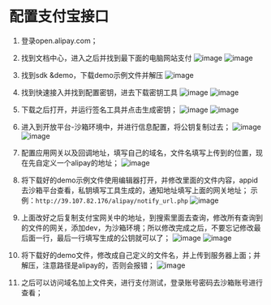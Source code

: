 # 配置支付宝接口
1. 登录open.alipay.com；
2. 找到文档中心，进入之后并找到最下面的电脑网站支付
![image](http://notecdn.heny.vip/images/配置支付宝接口-01.png)
![image](http://notecdn.heny.vip/images/配置支付宝接口-02.png)
3. 找到sdk &demo，下载demo示例文件并解压
![image](http://notecdn.heny.vip/images/配置支付宝接口-03.png)
4. 找到快速接入并找到配置密钥，进去下载密钥工具
![image](http://notecdn.heny.vip/images/配置支付宝接口-04.png)
![image](http://notecdn.heny.vip/images/配置支付宝接口-05.png)

5. 下载之后打开，并运行签名工具并点击生成密钥；
![image](http://notecdn.heny.vip/images/配置支付宝接口-06.png)
![image](http://notecdn.heny.vip/images/配置支付宝接口-07.png)
6. 进入到开放平台-沙箱环境中，并进行信息配置，将公钥复制过去；
![image](http://notecdn.heny.vip/images/配置支付宝接口-08.png)
![image](http://notecdn.heny.vip/images/配置支付宝接口-09.png)

7. 配置应用网关以及回调地址，填写自己的域名，文件名填写上传到的位置，现在先自定义一个alipay的地址；
![image](http://notecdn.heny.vip/images/配置支付宝接口-10.png)
8. 将下载好的demo示例文件使用编辑器打开，并修改里面的文件内容，appid去沙箱平台查看，私钥填写工具生成的，通知地址填写上面的网关地址；
示例：`http://39.107.82.176/alipay/notify_url.php`
![image](http://notecdn.heny.vip/images/配置支付宝接口-11.png)
9. 上面改好之后复制支付宝网关中的地址，到搜索里面去查询，修改所有查询到的文件的网关，添加dev，为沙箱环境；所以修改完成之后，不要忘记修改最后面一行，最后一行填写生成的公钥就可以了；
![image](http://notecdn.heny.vip/images/配置支付宝接口-12.png)
![image](http://notecdn.heny.vip/images/配置支付宝接口-13.png)
10. 将下载好的demo文件，修改成自己定义的文件名，并上传到服务器上面；并解压，注意路径是alipay的，否则会报错；
![image](http://notecdn.heny.vip/images/配置支付宝接口-14.png)
11. 之后可以访问域名加上文件夹，进行支付测试，登录账号密码去沙箱账号进行查看；